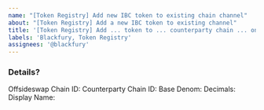 ```yaml
---
name: "[Token Registry] Add new IBC token to existing chain channel"
about: "[Token Registry] Add a new IBC token to existing channel"
title: '[Token Registry] Add ... token to ... counterparty chain ... on ... offsideswap network'
labels: 'Blackfury, Token Registry'
assignees: '@blackfury'
---
```


<!-- Please fill in issue title -->

### Details?

Offsideswap Chain ID: 
Counterparty Chain ID:
Base Denom:
Decimals:
Display Name:

<!--
Example:

Offsideswap Chain ID: offsideswap-devnet-1  
Counterparty Chain ID: cosmoshub-4
Counterparty Base Denom: uatom
Decimals: 6
Display Name: ATOM
-->
 